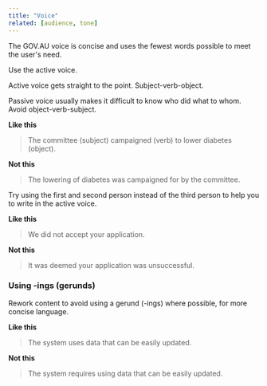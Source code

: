 ```yaml
---
title: "Voice"
related: [audience, tone]
---
```


The GOV.AU voice is concise and uses the fewest words possible to meet the user's need.

Use the active voice.

Active voice gets straight to the point. Subject-verb-object.

Passive voice usually makes it difficult to know who did what to whom. Avoid object-verb-subject.  

**Like this**

> The committee (subject) campaigned (verb) to lower diabetes (object).

**Not this**

> The lowering of diabetes was campaigned for by the committee.

Try using the first and second person instead of the third person to help you to write in the active voice.

**Like this**

> We did not accept your application.

**Not this**

> It was deemed your application was unsuccessful.

### Using -ings (gerunds)

Rework content to avoid using a gerund (-ings) where possible, for more concise language.

**Like this**

> The system uses data that can be easily updated.

**Not this**

> The system requires using data that can be easily updated.
